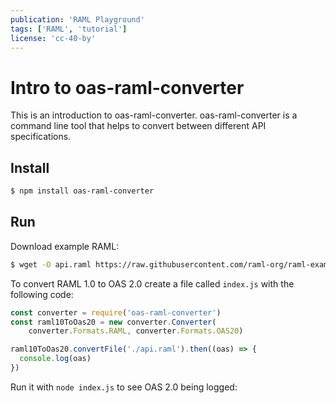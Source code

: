 ```yaml
---
publication: 'RAML Playground'
tags: ['RAML', 'tutorial']
license: 'cc-40-by'
---
```


# Intro to oas-raml-converter

This is an introduction to oas-raml-converter. oas-raml-converter is a command line tool that helps to convert between different API specifications.

## Install

```sh
$ npm install oas-raml-converter
```

## Run

Download example RAML:

```sh
$ wget -O api.raml https://raw.githubusercontent.com/raml-org/raml-examples/master/typesystem/simple.raml
```

To convert RAML 1.0 to OAS 2.0 create a file called `index.js` with the following code:

```js
const converter = require('oas-raml-converter')
const raml10ToOas20 = new converter.Converter(
    converter.Formats.RAML, converter.Formats.OAS20)

raml10ToOas20.convertFile('./api.raml').then((oas) => {
  console.log(oas)
})
```

Run it with `node index.js` to see OAS 2.0 being logged:

<script src="https://gist.github.com/postatum/6a733511dba9dc7e6d9856fe3e01d44f"></script>
